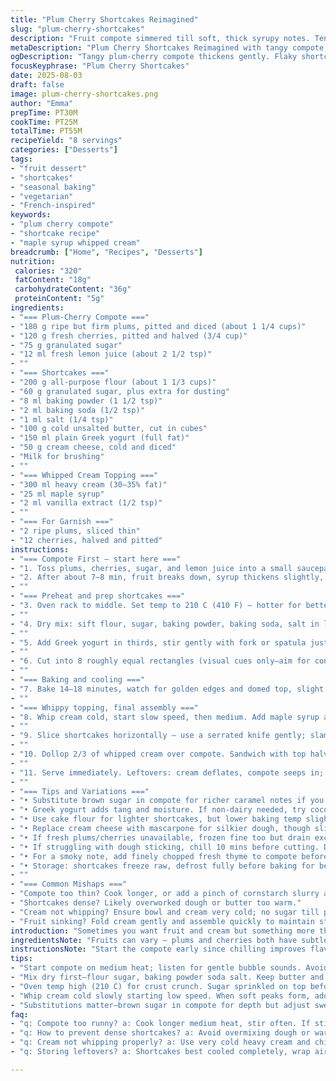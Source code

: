 ```yaml
---
title: "Plum Cherry Shortcakes Reimagined"
slug: "plum-cherry-shortcakes"
description: "Fruit compote simmered till soft, thick syrupy notes. Tender shortcakes with yogurt and a subtle swap to cream cheese. Whipped topping with maple syrup twist. Fresh fruit bursts, balanced sweetness. Oven cues, tactile pastry checks, visual doneness pointers. Substitutions for dairy and flour outlined. Step shuffle to maximize prep flow. Timing flexed with sensory landmarks. Simple pantry tweaks for backup. Moist crumb, flaky edges. Handmade textures, rustic, imperfect but reliable. Seasonal fruit swaps suggested. No nuts, no eggs, vegetarian-friendly. From simmer to whip, every step has reasons rooted in kitchen hacks and experience. Never bland, always interesting."
metaDescription: "Plum Cherry Shortcakes Reimagined with tangy compote, flaky shortcakes, and whipped cream sweetened with maple syrup. Rustic textures and sensory cues guide baking."
ogDescription: "Tangy plum-cherry compote thickens gently. Flaky shortcakes with cream cheese twist. Whipped cream slicked with maple syrup. Baking cues, texture tips, swaps included."
focusKeyphrase: "Plum Cherry Shortcakes"
date: 2025-08-03
draft: false
image: plum-cherry-shortcakes.png
author: "Emma"
prepTime: PT30M
cookTime: PT25M
totalTime: PT55M
recipeYield: "8 servings"
categories: ["Desserts"]
tags:
- "fruit dessert"
- "shortcakes"
- "seasonal baking"
- "vegetarian"
- "French-inspired"
keywords:
- "plum cherry compote"
- "shortcake recipe"
- "maple syrup whipped cream"
breadcrumb: ["Home", "Recipes", "Desserts"]
nutrition: 
 calories: "320"
 fatContent: "18g"
 carbohydrateContent: "36g"
 proteinContent: "5g"
ingredients:
- "=== Plum-Cherry Compote ==="
- "180 g ripe but firm plums, pitted and diced (about 1 1/4 cups)"
- "120 g fresh cherries, pitted and halved (3/4 cup)"
- "75 g granulated sugar"
- "12 ml fresh lemon juice (about 2 1/2 tsp)"
- ""
- "=== Shortcakes ==="
- "200 g all-purpose flour (about 1 1/3 cups)"
- "60 g granulated sugar, plus extra for dusting"
- "8 ml baking powder (1 1/2 tsp)"
- "2 ml baking soda (1/2 tsp)"
- "1 ml salt (1/4 tsp)"
- "100 g cold unsalted butter, cut in cubes"
- "150 ml plain Greek yogurt (full fat)"
- "50 g cream cheese, cold and diced"
- "Milk for brushing"
- ""
- "=== Whipped Cream Topping ==="
- "300 ml heavy cream (30–35% fat)"
- "25 ml maple syrup"
- "2 ml vanilla extract (1/2 tsp)"
- ""
- "=== For Garnish ==="
- "2 ripe plums, sliced thin"
- "12 cherries, halved and pitted"
instructions:
- "=== Compote First – start here ==="
- "1. Toss plums, cherries, sugar, and lemon juice into a small saucepan. Use medium heat — closer watch needed. Bubbles begin, hear a soft simmer not a roar. Stir often to prevent sticking—fruity smell slowly gains strength, sharp but sweet."
- "2. After about 7–8 min, fruit breaks down, syrup thickens slightly, coats back of spoon. Check softness of plums by pressing gently – should yield but keep shape. Remove from heat. Pour into bowl, let cool uncovered for 20 mins. Cover and chill until completely cold, about 90 mins. This helps flavors meld and avoids runny mess during assembly."
- ""
- "=== Preheat and prep shortcakes ==="
- "3. Oven rack to middle. Set temp to 210 C (410 F) – hotter for better crust. Line baking sheet with parchment or silicone mat."
- ""
- "4. Dry mix: sift flour, sugar, baking powder, baking soda, salt in large bowl. Cold butter and cream cheese added next; fingers or pastry cutter. Work until pea-sized lumps appear, some butter pieces visible. Avoid overmixing or heat from hands melts fat; keeps layers flaky."
- ""
- "5. Add Greek yogurt in thirds, stir gently with fork or spatula just till dough comes together – still shaggy but holding form. Too much mixing? Tough shortcakes, lose crumb tenderness. Shape dough into 20 x 15 cm (8 x 6 in) rectangle on floured surface; avoid stretching, just gentle pressing."
- ""
- "6. Cut into 8 roughly equal rectangles (visual cues only—aim for consistent size for even baking). Transfer carefully to sheet. Brush tops with milk for color. Sprinkle sugar generously on top before going in. Sugar caramelizes, giving that crunch and sparkle."
- ""
- "=== Baking and cooling ==="
- "7. Bake 14–18 minutes, watch for golden edges and domed top, slight cracking. Tap bottom: sounds hollow, texture firm but not hard. Overbake = dry. Underbake = doughy. Let rest on rack until fully cool, minimum 25 mins. Patience here or cream melts later, ruined texture."
- ""
- "=== Whippy topping, final assembly ==="
- "8. Whip cream cold, start slow speed, then medium. Add maple syrup and vanilla once soft peaks form. Continue to peak stage — glossy, hold shape but not stiff. Too long? Butter. Too short? Runs off fruit."
- ""
- "9. Slice shortcakes horizontally – use a serrated knife gently; slam or press ruins crumb. Bottom halves to plates. Spoon 3/4 of compote on top; fruit chunks and thick syrup over edges for juicy bursts."
- ""
- "10. Dollop 2/3 of whipped cream over compote. Sandwich with top halves. Finish with remaining cream. Arrange plum slices and cherry halves scattered on top for fresh snap, texture contrast."
- ""
- "11. Serve immediately. Leftovers: cream deflates, compote seeps in; best fresh."
- ""
- "=== Tips and Variations ==="
- "• Substitute brown sugar in compote for richer caramel notes if you dislike overt sweetness."
- "• Greek yogurt adds tang and moisture. If non-dairy needed, try coconut yogurt, but watch baking times; might brown faster."
- "• Use cake flour for lighter shortcakes, but lower baking temp slightly to prevent over-browning."
- "• Replace cream cheese with mascarpone for silkier dough, though slightly more costly."
- "• If fresh plums/cherries unavailable, frozen fine too but drain excess moisture before compote."
- "• If struggling with dough sticking, chill 10 mins before cutting. Dust bench liberally with flour."
- "• For a smoky note, add finely chopped fresh thyme to compote before cooking."
- "• Storage: shortcakes freeze raw, defrost fully before baking for best texture."
- ""
- "=== Common Mishaps ==="
- "Compote too thin? Cook longer, or add a pinch of cornstarch slurry at end."
- "Shortcakes dense? Likely overworked dough or butter too warm."
- "Cream not whipping? Ensure bowl and cream very cold; no sugar till peaks form."
- "Fruit sinking? Fold cream gently and assemble quickly to maintain structure."
introduction: "Sometimes you want fruit and cream but something more than just 'fruit with whipped cream' on a biscuit. Tried quick fruit compotes that ran off and sogged the base; this plum and cherry combo? The balance of tart and sweet always nails crowds. Heating the fruit lets natural pectins thicken while unlocking aroma. The shortcake changes took some trial – swapping half butter for cream cheese? Game changer for moist, tender crumb. Yogurt adds tang and moisture without overloading. Maple syrup in the cream replaces plain sugar; subtle complexity. Tossing in a hint of fresh thyme last batch gave a whisper of savory earthiness – unexpected but works. The key is sensing doneness visually and by touch, not just timers. Crisping edges, bubbling fruit syrup – these are your landmarks. A bit rustic, lots of personality on each plate. No over-sweet. Just... full flavor, texture play, and satisfying richness."
ingredientsNote: "Fruits can vary – plums and cherries both have subtle tartness and sweetness, but adjust sugar depending on freshness/ripeness. Using less sugar prevents masking natural flavors. The compote liquid should thicken but remain spoonable, not jammy; this preserves moisture for the shortcakes. Flour choice affects tenderness – all-purpose works fine but cake flour gives silkiness. Cream cheese adds fat with a tang but you can swap mascarpone or skip for full butter if preferred, just expect denser cake. Greek yogurt kept dough moist but still structured – skip if allergic and use a non-dairy yogurt substitute with thick texture. Maple syrup sweetens the cream softly; simple sugar is fine but less character. Brush with milk or cream for a golden crust; water won't do here. Garnishes fresh plums and cherries not just for looks but bursts of fresh texture and flavor contrast. Don't forget the lemon juice in compote – brightens fruit, balances sweetness."
instructionsNote: "Start the compote early since chilling improves flavor integration and thickness. Simmer on medium heat, listen to gentle bubbles – aggressive rolling boils pulverize fruit. Constant stirring avoids burning bottom. Let cool uncovered first to prevent condensation. While compote cools, prep dry mix and cold fats. Incorporating butter and cream cheese cold and in chunks ensures flaky layers. Work lightly with fingers or pastry cutter, hold back mixing after adding yogurt to avoid developing gluten toughening the dough. Shape and cut just enough to form shapes; overhandling = dense. Brushing milk and sprinkling sugar on top before baking adds crunch and shine. Bake until golden brown with slight dome and cracked tops; tap bottom for hollow sound confirms doneness. Cooling fully is essential or cream melts on contact causing sogginess. Whip cream slowly – patience yields fluffy peaks that hold. Once assembled, serve quickly for best texture contrast. Planning ahead? Freeze unbaked dough, thaw fully before baking for fresh-baked feel. If doubt in dough texture, chill briefly to firm up before rolling."
tips:
- "Start compote on medium heat; listen for gentle bubble sounds. Avoid rapid boil—it pulverizes fruit, loses texture. Stir often, smell should turn fruity and sharp but not burnt. Timing? About 7 to 8 minutes before syrup thickens, coating spoon’s back. Cool uncovered first then chill fully for thickened, well-blended flavor. Cold compote sets the stage for assembly, stops sogginess."
- "Mix dry first—flour sugar, baking powder soda salt. Keep butter and cream cheese cold; mix lightly with fingers or cutter until lumps the size of peas show, some bits visible. Overworked dough? Dense shortcakes. Yogurt adds moistness but add in thirds, fold gently. Dough still shaggy, not smooth. Shape gently: rectangle without stretching. Cutting visually equal pieces matters for bake evenness."
- "Oven temp high (210 C) for crust crunch. Sugar sprinkled on top before baking caramelizes into tiny crystals that sparkle and crackle. Watch baking 14 to 18 minutes; look for domed tops, slightly cracked surfaces, golden edges. Tap bottom for hollow sound—firm but not dry texture. Cooling fully crucial—warm shortcakes cause topping meltdown and soggy crumb. Patience, no rush."
- "Whip cream cold slowly starting low speed. When soft peaks form, add maple syrup and vanilla. Whip to peaks that hold but not stiff. Too long? Butter forms, too short? Runs off compote. Keep eyes on texture changes. Spoon compote thickly, fruit chunks over edges. Cream dollops layered; top halves sandwich carefully to avoid crushing crumb. Garnish with fresh plum slices and halved cherries for texture contrasts and fresh pop."
- "Substitutions matter—brown sugar in compote for depth but adjust sweetness. Cake flour gives silkier crumb; lower oven temp slightly then. Cream cheese swap mascarpone adds silk but pricier. Non-dairy yogurts like coconut okay but watch bake time—may brown faster. Dough sticky? Chill 10 minutes before cutting. Fresh thyme in compote for smoky hint but use sparingly. Freeze raw dough, thaw fully for baking ready shortcakes on demand."
faq:
- "q: Compote too runny? a: Cook longer medium heat, stir often. If still thin, add cornstarch slurry at end. Thick but spoonable, not jammy. Excess heat pulverizes fruit pulp—watch simmer not boil."
- "q: How to prevent dense shortcakes? a: Avoid overmixing dough or warm butter. Cold butter chunks maintain flakiness. Fold yogurt gently. Overworking develops gluten, makes tough crumb. Chill dough if sticky or warm before shaping."
- "q: Cream not whipping properly? a: Use very cold heavy cream and chilled bowl. No sugar until soft peaks. Watch whip speed—slow then medium. Overwhip leads to butter. Underwhip runs off compote, loses hold."
- "q: Storing leftovers? a: Shortcakes best cooled completely, wrap airtight. Keep compote chilled separately. Whipped cream loses lift quick—best fresh. Freeze raw dough, thaw full before bake. Reheat shortcakes gently to keep texture."

---
```


